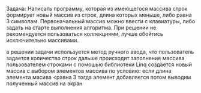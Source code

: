 Задача: Написать программу, которая из имеющегося массива строк формирует новый массив из строк, длина которых меньше, либо равна 3 символам. 
Первоначальный массив можно ввести с клавиатуры, либо задать на старте выполнения алгоритма. 
При решении не рекомендуется пользоваться коллекциями, лучше обойтись исключительно массивами.

в решении задачи используется метод ручного ввода, что пользователь задается количество строк
дальше происходит заполнение массива пользователем строками
с помошью библиотеки Linq создается новый массив с выбором элементов массива по условию:
если длина элемента масива <равна 3 тогда элемент добавляется
потом выводим полученный массив на экран